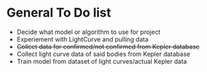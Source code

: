 # General To Do list
 - Decide what model or algorithm to use for project
 - Experiement with LightCurve and pulling data
 - ~~Collect data for confirmed/not confirmed from Kepler database~~
 - Collect light curve data of said bodies from Kepler database
 - Train model from dataset of light curves/actual Kepler data
